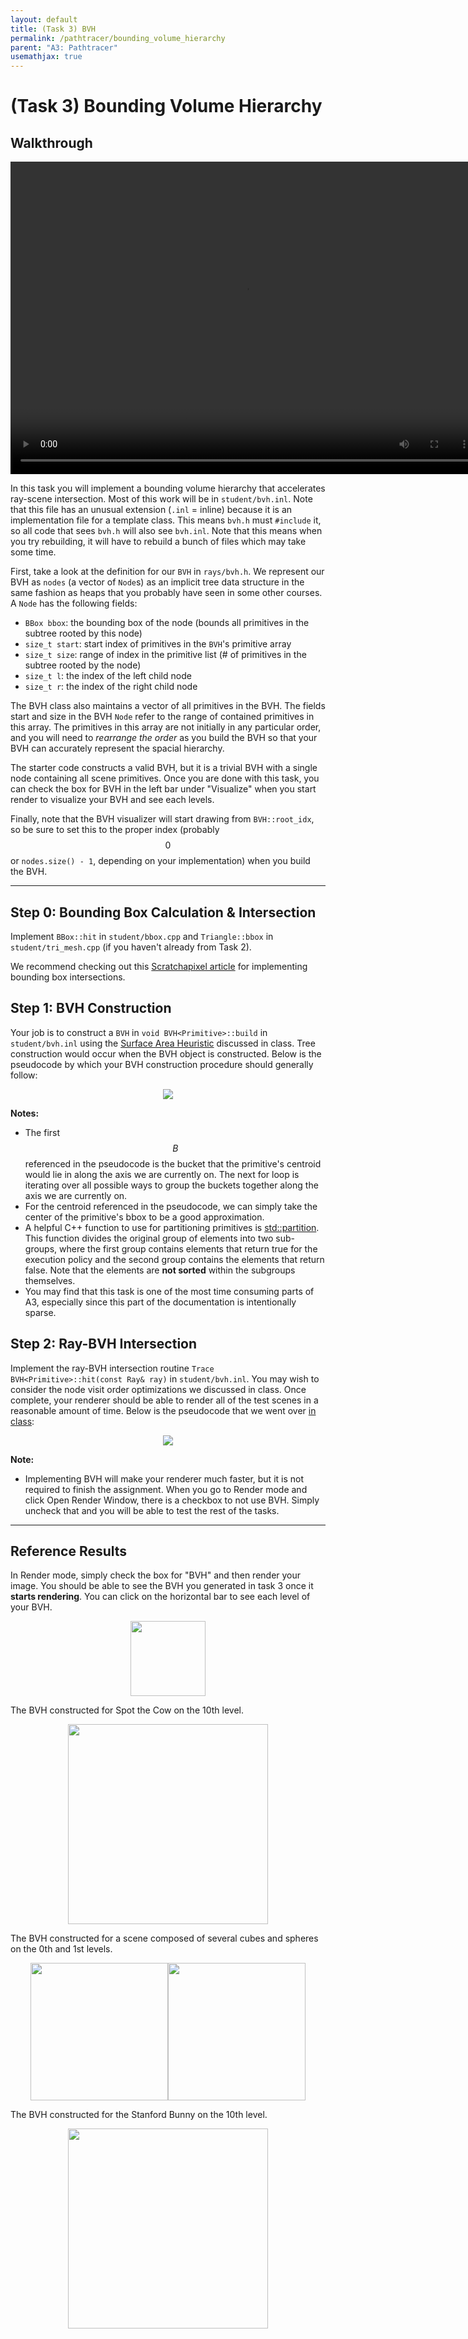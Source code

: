 ```yaml
---
layout: default
title: (Task 3) BVH
permalink: /pathtracer/bounding_volume_hierarchy
parent: "A3: Pathtracer"
usemathjax: true
---
```


# (Task 3) Bounding Volume Hierarchy

## Walkthrough
<video width="750" height="500" controls>
    <source src="videos/Task3_BVH.mp4" type="video/mp4">
</video>

In this task you will implement a bounding volume hierarchy that accelerates ray-scene intersection. Most of this work will be in `student/bvh.inl`. Note that this file has an unusual extension (`.inl` = inline) because it is an implementation file for a template class. This means `bvh.h` must `#include` it, so all code that sees `bvh.h` will also see `bvh.inl`. Note that this means when you try rebuilding, it will have to rebuild a bunch of files which may take some time.

First, take a look at the definition for our `BVH` in `rays/bvh.h`. We represent our BVH as `nodes` (a vector of `Node`s) as an implicit tree data structure in the same fashion as heaps that you probably have seen in some other courses. A `Node` has the following fields:

* `BBox bbox`: the bounding box of the node (bounds all primitives in the subtree rooted by this node)
* `size_t start`: start index of primitives in the `BVH`'s primitive array
* `size_t size`: range of index in the primitive list (# of primitives in the subtree rooted by the node)
* `size_t l`: the index of the left child node
* `size_t r`: the index of the right child node

The BVH class also maintains a vector of all primitives in the BVH. The fields start and size in the BVH `Node` refer to the range of contained primitives in this array. The primitives in this array are not initially in any particular order, and you will need to _rearrange the order_ as you build the BVH so that your BVH can accurately represent the spacial hierarchy.

The starter code constructs a valid BVH, but it is a trivial BVH with a single node containing all scene primitives. Once you are done with this task, you can check the box for BVH in the left bar under "Visualize" when you start render to visualize your BVH and see each levels.

Finally, note that the BVH visualizer will start drawing from `BVH::root_idx`, so be sure to set this to the proper index (probably $$0$$ or `nodes.size() - 1`, depending on your implementation) when you build the BVH.

---

## Step 0: Bounding Box Calculation & Intersection

Implement `BBox::hit` in `student/bbox.cpp` and `Triangle::bbox` in `student/tri_mesh.cpp` (if you haven't already from Task 2).

We recommend checking out this [Scratchapixel article](https://www.scratchapixel.com/lessons/3d-basic-rendering/minimal-ray-tracer-rendering-simple-shapes/ray-box-intersection) for implementing bounding box intersections.

## Step 1: BVH Construction

Your job is to construct a `BVH` in `void BVH<Primitive>::build` in
`student/bvh.inl`
using the [Surface Area Heuristic](http://15462.courses.cs.cmu.edu/fall2017/lecture/acceleratingqueries/slide_025) discussed in class. Tree construction would occur when the BVH object is constructed. Below is the pseudocode by which your BVH construction procedure should generally follow:

<center><img src="figures/BVH_construction_pseudocode.png"></center>


**Notes:**
- The first $$B$$ referenced in the pseudocode is the bucket that the primitive's centroid would lie in along the axis we are currently on. The next for loop is iterating over all possible ways to group the buckets together along the axis we are currently on.
- For the centroid referenced in the pseudocode, we can simply take the center of the primitive's bbox to be a good approximation.
- A helpful C++ function to use for partitioning primitives is
[std::partition](https://en.cppreference.com/w/cpp/algorithm/partition). This function divides the original group of elements
into two sub-groups, where the first group contains elements that return
true for the execution policy and the second group contains the elements that
return false. Note that the elements are **not sorted** within the subgroups
themselves.
- You may find that this task is one of the most time consuming parts of A3, especially since this part of the documentation is intentionally sparse.

## Step 2: Ray-BVH Intersection

Implement the ray-BVH intersection routine `Trace BVH<Primitive>::hit(const Ray& ray)` in `student/bvh.inl`. You may wish to consider the node visit order optimizations we discussed in class. Once complete, your renderer should be able to render all of the test scenes in a reasonable amount of time. Below is the pseudocode that we went over [in class](http://15462.courses.cs.cmu.edu/spring2022/lecture/spatial/slide_021):

<center><img src="figures/ray_bvh_pseudocode.png"></center>

**Note:** 
- Implementing BVH will make your renderer much faster, but it is not required to finish the assignment. When you go to Render mode and click Open Render Window, there is a checkbox to not use BVH. Simply uncheck that and you will be able to test the rest of the tasks.

---

## Reference Results

In Render mode, simply check the box for "BVH" and then render your image. You should be able to see the BVH you generated in task 3 once it **starts rendering**. You can click on the horizontal bar to see each level of your BVH.

<center><img src="images/bvh_button.png" style="height:120px"></center>

The BVH constructed for Spot the Cow on the 10th level.
<center><img src="images/bvh.png" style="height:320px"></center>

The BVH constructed for a scene composed of several cubes and spheres on the 0th and 1st levels.
<center><img src="images/l0.png" style="height:220px"><img src="images/l2.png" style="height:220px"></center>

The BVH constructed for the Stanford Bunny on the 10th level.
<center><img src="images/bvh_bunny_10.png" style="height:320px"></center>



